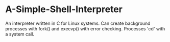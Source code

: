 # A-Simple-Shell-Interpreter
An interpreter written in C for Linux systems. Can create background processes with fork() and execvp() with error checking. Processes 'cd' with a system call.
